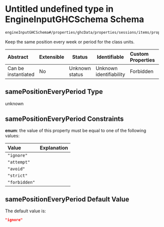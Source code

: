 # Untitled undefined type in EngineInputGHCSchema Schema

```txt
engineInputGHCSchema#/properties/ghcData/properties/sessions/items/properties/sessionSettings/properties/samePositionEveryPeriod
```

Keep the same position every week or period for the class units.


| Abstract            | Extensible | Status         | Identifiable            | Custom Properties | Additional Properties | Access Restrictions | Defined In                                                         |
| :------------------ | ---------- | -------------- | ----------------------- | :---------------- | --------------------- | ------------------- | ------------------------------------------------------------------ |
| Can be instantiated | No         | Unknown status | Unknown identifiability | Forbidden         | Allowed               | none                | [ghc.schema.json\*](../out/ghc.schema.json "open original schema") |

## samePositionEveryPeriod Type

unknown

## samePositionEveryPeriod Constraints

**enum**: the value of this property must be equal to one of the following values:

| Value         | Explanation |
| :------------ | ----------- |
| `"ignore"`    |             |
| `"attempt"`   |             |
| `"avoid"`     |             |
| `"strict"`    |             |
| `"forbidden"` |             |

## samePositionEveryPeriod Default Value

The default value is:

```json
"ignore"
```
